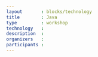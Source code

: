 ```yaml
---
layout       : blocks/technology
title        : Java
type         : workshop
technology   :
description  :
organizers   :
participants :
---
```


